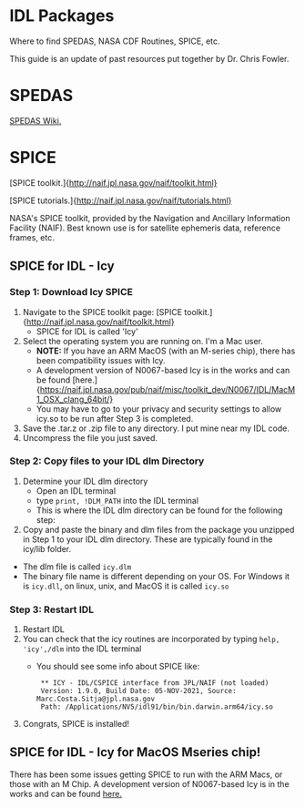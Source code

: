 # IDL Packages
Where to find SPEDAS, NASA CDF Routines, SPICE, etc. 

This guide is an update of past resources put together by Dr. Chris Fowler. 

# SPEDAS
[SPEDAS Wiki.](https://spedas.org/wiki/index.php?title=Main_Page)

# SPICE
[SPICE toolkit.]{http://naif.jpl.nasa.gov/naif/toolkit.html}

[SPICE tutorials.]{http://naif.jpl.nasa.gov/naif/tutorials.html}


NASA's SPICE toolkit, provided by the Navigation and Ancillary Information Facility (NAIF). Best known use is for satellite ephemeris data, reference frames, etc.

## SPICE for IDL - Icy
### Step 1: Download Icy SPICE
1. Navigate to the SPICE toolkit page: [SPICE toolkit.]{http://naif.jpl.nasa.gov/naif/toolkit.html}
   - SPICE for IDL is called 'Icy'
2. Select the operating system you are running on. I'm a Mac user.
   - **NOTE:** If you have an ARM MacOS (with an M-series chip), there has been compatibility issues with Icy.
   - A development version of N0067-based Icy is in the works and can be found [here.]{https://naif.jpl.nasa.gov/pub/naif/misc/toolkit_dev/N0067/IDL/MacM1_OSX_clang_64bit/}
   - You may have to go to your privacy and security settings to allow icy.so to be run after Step 3 is completed.
4. Save the .tar.z or .zip file to any directory. I put mine near my IDL code.
5. Uncompress the file you just saved.

### Step 2: Copy files to your IDL dlm Directory
1. Determine your IDL dlm directory
   - Open an IDL terminal
   - type `print, !DLM_PATH` into the IDL terminal
   - This is where the IDL dlm directory can be found for the following step:
2. Copy and paste the binary and dlm files from the package you unzipped in Step 1 to your IDL dlm directory. These are typically found in the icy/lib folder.
  - The dlm file is called `icy.dlm`
  - The binary file name is different depending on your OS. For Windows it is `icy.dll`, on linux, unix, and MacOS it is called `icy.so`

### Step 3: Restart IDL
1. Restart IDL
2. You can check that the icy routines are incorporated by typing `help, 'icy',/dlm` into the IDL terminal
   - You should see some info about SPICE like:

     ```
      ** ICY - IDL/CSPICE interface from JPL/NAIF (not loaded)
      Version: 1.9.0, Build Date: 05-NOV-2021, Source: Marc.Costa.Sitja@jpl.nasa.gov
      Path: /Applications/NV5/idl91/bin/bin.darwin.arm64/icy.so
     ```
3. Congrats, SPICE is installed!


## SPICE for IDL - Icy for MacOS Mseries chip!
There has been some issues getting SPICE to run with the ARM Macs, or those with an M Chip.
A development version of N0067-based Icy is in the works and can be found [here.](https://naif.jpl.nasa.gov/pub/naif/misc/toolkit_dev/N0067/IDL/MacM1_OSX_clang_64bit/)



